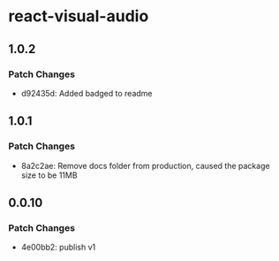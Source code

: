# react-visual-audio

## 1.0.2

### Patch Changes

- d92435d: Added badged to readme

## 1.0.1

### Patch Changes

- 8a2c2ae: Remove docs folder from production, caused the package size to be 11MB

## 0.0.10

### Patch Changes

- 4e00bb2: publish v1
